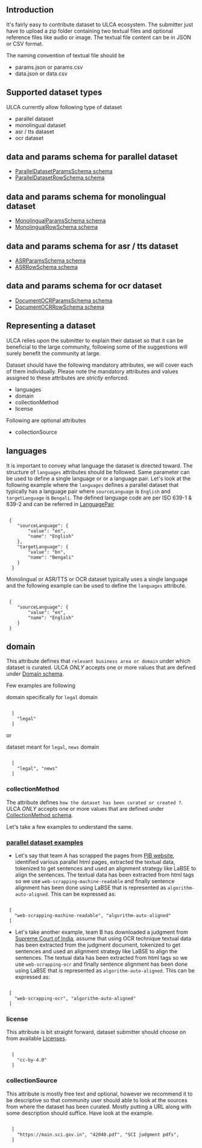 ## Introduction
It's fairly easy to contribute dataset to ULCA ecosystem. The submitter just have to upload a zip folder containing two textual files and optional reference files like audio or image. The textual file content can be in JSON or CSV format.
 
The naming convention of textual file should be
 - params.json or params.csv
 - data.json or data.csv
 
## Supported dataset types
ULCA currently allow following type of dataset
 - parallel dataset
 - monolingual dataset
 - asr / tts dataset
 - ocr dataset
 
## data and params schema for parallel dataset
 - [ParallelDatasetParamsSchema schema](../../dataset-schema.yml#ParallelDatasetParamsSchema)
 - [ParallelDatasetRowSchema schema](../../dataset-schema.yml#ParallelDatasetRowSchema)
 
## data and params schema for monolingual dataset
 - [MonolingualParamsSchema schema](../../dataset-schema.yml#MonolingualParamsSchema)
 - [MonolingualRowSchema schema](../../dataset-schema.yml#MonolingualRowSchema)
 
## data and params schema for asr / tts dataset
 - [ASRParamsSchema schema](../../dataset-schema.yml#ASRParamsSchema)
 - [ASRRowSchema schema](../../dataset-schema.yml#ASRRowSchema)
 
## data and params schema for ocr dataset
 - [DocumentOCRParamsSchema schema](../../dataset-schema.yml#DocumentOCRParamsSchema)
 - [DocumentOCRRowSchema schema](../../dataset-schema.yml#DocumentOCRRowSchema)
 
## Representing a dataset
ULCA relies upon the submitter to explain their dataset so that it can be beneficial to the large community, following some of the suggestions will surely benefit the community at large.
 
Dataset should have the following mandatory attributes, we will cover each of them individually. Please note the mandatory attributes and values assigned to these attributes are _strictly_ enforced.
 - languages
 - domain
 - collectionMethod
 - license
 
Following are optional attributes
 - collectionSource
 
## languages
It is important to convey what language the dataset is directed toward. The structure of `languages` attributes should be followed. Same parameter can be used to define a single language or or a language pair. Let's look at the following example where the `languages` defines a parallel dataset that typically has a language pair where `sourceLanguage` is `English` and `targetLanguage` is `Bengali`. The defined language code are per ISO 639-1 & 639-2 and can be referred in [LanguagePair](../../common-schemas.yml#LanguagePair)
 
```

 {
    "sourceLanguage": {
        "value": "en",
        "name": "English"
    },
    "targetLanguage": {
        "value": "bn",
        "name": "Bengali"
    }
  }

```
Monolingual or ASR/TTS or OCR dataset typically uses a single language and the following example can be used to define the `languages` attribute.
 
```

 {
    "sourceLanguage": {
        "value": "en",
        "name": "English"
    }
 }

```
 
## domain
This attribute defines that `relevant business area or domain` under which dataset is curated. ULCA _ONLY_ accepts  one or more values that are defined under [Domain schema](../../common-schemas.yml#Domain).
 
Few examples are following
 
domain specifically for `legal` domain
```

  [
    "legal"
  ]

```
or
 
dataset meant for `legal`, `news` domain
```

  [
    "legal", "news"
  ]

```
 
### collectionMethod
The attribute defines `how the dataset has been curated or created ?`. ULCA _ONLY_ accepts  one or more values that are defined under [CollectionMethod schema](../../common-schemas.yml#CollectionMethod).
 
Let's take a few examples to understand the same.
### [parallel dataset examples](./examples/dataset/parallel-dataset)
 
 - Let's say that team A has scrapped the pages from [PIB website](https://www.pib.gov.in/Allrel.aspx), identified various parallel html pages, extracted the textual data, tokenized to get sentences and used an alignment strategy like LaBSE to align the sentences.
 The textual data has been extracted from html tags so we use `web-scrapping-machine-readable` and finally sentence alignment has been done using LaBSE that is represented as `algorithm-auto-aligned`. This can be expressed as:
 
 ```

  [
    "web-scrapping-machine-readable", "algorithm-auto-aligned"
  ]
 
 ```
 
 - Let's take another example, team B has downloaded a judgment from [Supreme Court of India](https://main.sci.gov.in), assume that using OCR technique textual data has been extracted from the judgment document, tokenized to get sentences and used an alignment strategy like LaBSE to align the sentences.
 The textual data has been extracted from html tags so we use `web-scrapping-ocr` and finally sentence alignment has been done using LaBSE that is represented as `algorithm-auto-aligned`. This can be expressed as:
 
 ```

  [
    "web-scrapping-ocr", "algorithm-auto-aligned"
  ]
 
 ```
### license
This attribute is bit straight forward, dataset submitter should choose on from available [Licenses](../../common-schemas.yml#License).

```

  [
    "cc-by-4.0"
  ]

```
### collectionSource
This attribute is mostly free text and optional, however we recommend it to be descriptive so that community user should able to look at the sources from where the dataset has been curated. Mostly putting a URL along with some description should suffice. Have look at the example.

```

  [
    "https://main.sci.gov.in", "42040.pdf", "SCI judgment pdfs", 
  ]

```